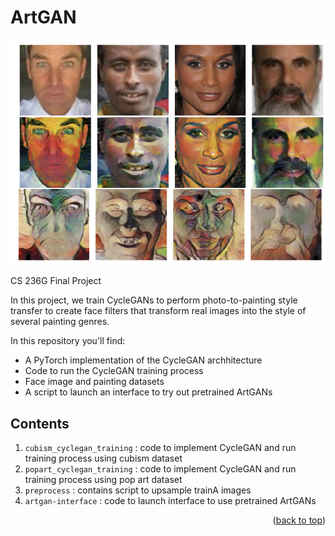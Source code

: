 # ArtGAN

<!-- ABOUT THE PROJECT -->


![gui](/images/results.png)

CS 236G Final Project 

In this project, we train CycleGANs to perform photo-to-painting style transfer to create face filters that transform real images into the style of several painting genres. 

In this repository you'll find:
* A PyTorch implementation of the CycleGAN archhitecture
* Code to run the CycleGAN training process 
* Face image and painting datasets 
* A script to launch an interface to try out pretrained ArtGANs


## Contents


1. `cubism_cyclegan_training` : code to implement CycleGAN and run training process using cubism dataset 
3. `popart_cyclegan_training` : code to implement CycleGAN and run training process using pop art dataset 
4. `preprocess` : contains script to upsample trainA images 
5. `artgan-interface` : code to launch interface to use pretrained ArtGANs



<p align="right">(<a href="#top">back to top</a>)</p>


